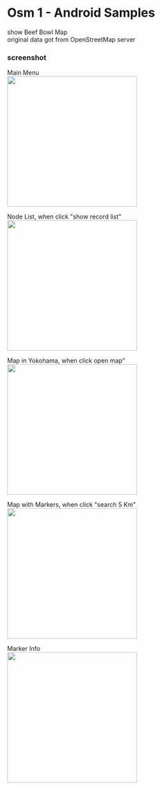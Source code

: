 Osm 1 - Android Samples
===============

show Beef Bowl Map <br/>
original data got from OpenStreetMap server

### screenshot <br/>
Main Menu<br/>
<image src="https://raw.githubusercontent.com/ohwada/Android_Samples/master/Osm1/screenshot/osm1_main.png" width="300" /><br/>

Node List, when click "show record list"<br/>
<image src="https://raw.githubusercontent.com/ohwada/Android_Samples/master/Osm1/screenshot/osm1_node_list.png" width="300" /><br/>

Map in Yokohama, when click open map"<br/>
<image src="https://raw.githubusercontent.com/ohwada/Android_Samples/master/Osm1/screenshot/osm1_map_yokohama.png" width="300" /><br/>

Map with Markers, when click "search 5 Km"<br/>
<image src="https://raw.githubusercontent.com/ohwada/Android_Samples/master/Osm1/screenshot/osm1_markers.png" width="300" /><br/>

Marker Info<br/>
<image src="https://raw.githubusercontent.com/ohwada/Android_Samples/master/Osm1/screenshot/osm1_info_kannai.png" width="300" /><br/>
